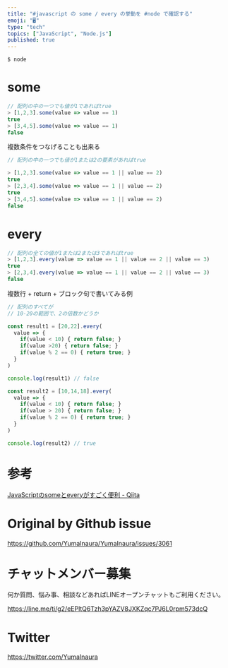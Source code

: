 ```yaml
---
title: "#javascript の some / every の挙動を #node で確認する"
emoji: "🖥"
type: "tech"
topics: ["JavaScript", "Node.js"]
published: true
---
```


```
$ node
```

# some

```js
// 配列の中の一つでも値が1であればtrue
> [1,2,3].some(value => value == 1)
true
> [3,4,5].some(value => value == 1)
false
```

複数条件をつなげることも出来る

```js
// 配列の中の一つでも値が1または2の要素があればtrue

> [1,2,3].some(value => value == 1 || value == 2)
true
> [2,3,4].some(value => value == 1 || value == 2)
true
> [3,4,5].some(value => value == 1 || value == 2)
false
```

# every

```js
// 配列の全ての値が1または2または3であればtrue
> [1,2,3].every(value => value == 1 || value == 2 || value == 3)
true
> [2,3,4].every(value => value == 1 || value == 2 || value == 3)
false
```

複数行 + return + ブロック句で書いてみる例

```js
// 配列のすべてが
// 10-20の範囲で、2の倍数かどうか

const result1 = [20,22].every(
  value => {
    if(value < 10) { return false; }
    if(value >20) { return false; }
    if(value % 2 == 0) { return true; }
  }
)

console.log(result1) // false

const result2 = [10,14,18].every(
  value => {
    if(value < 10) { return false; }
    if(value > 20) { return false; }
    if(value % 2 == 0) { return true; }
  }
)

console.log(result2) // true
```

# 参考

[JavaScriptのsomeとeveryがすごく便利 - Qiita](https://qiita.com/i_am_master_yoda/items/224ff73443b4566ec8e8)


# Original by Github issue

https://github.com/YumaInaura/YumaInaura/issues/3061








<!-- Update From Qiita API -->

# チャットメンバー募集


何か質問、悩み事、相談などあればLINEオープンチャットもご利用ください。

https://line.me/ti/g2/eEPltQ6Tzh3pYAZV8JXKZqc7PJ6L0rpm573dcQ





# Twitter


https://twitter.com/YumaInaura


<!-- Update From Qiita API -->


